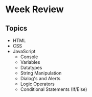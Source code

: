 # Week Review

## Topics

+ HTML
+ CSS
+ JavaScript
	* Console
	* Variables
	* Datatypes
	* String Manipulation
	* Dialog's and Alerts
	* Logic Operators
	* Conditional Statements (If/Else)